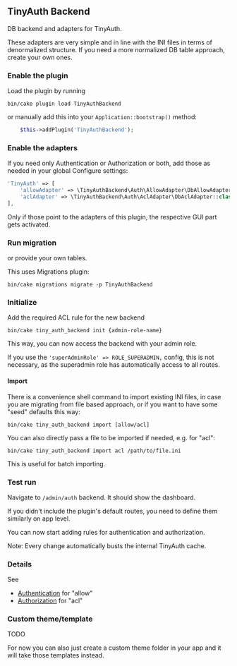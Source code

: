 ## TinyAuth Backend

DB backend and adapters for TinyAuth.

These adapters are very simple and in line with the INI files in terms of denormalized structure.
If you need a more normalized DB table approach, create your own ones.

### Enable the plugin

Load the plugin by running
```
bin/cake plugin load TinyAuthBackend
```

or manually add this into your `Application::bootstrap()` method:
```php
    $this->addPlugin('TinyAuthBackend');
```


### Enable the adapters
If you need only Authentication or Authorization or both, add those as needed in your global Configure settings:
```php
'TinyAuth' => [
    'allowAdapter' => \TinyAuthBackend\Auth\AllowAdapter\DbAllowAdapter::class,
    'aclAdapter' => \TinyAuthBackend\Auth\AclAdapter\DbAclAdapter::class,
],
```
Only if those point to the adapters of this plugin, the respective GUI part gets activated.


### Run migration
or provide your own tables.

This uses Migrations plugin:
```
bin/cake migrations migrate -p TinyAuthBackend
```

### Initialize
Add the required ACL rule for the new backend
```
bin/cake tiny_auth_backend init {admin-role-name}
```
This way, you can now access the backend with your admin role.

If you use the `'superAdminRole' => ROLE_SUPERADMIN,` config, this is not necessary, as the
superadmin role has automatically access to all routes.

#### Import
There is a convenience shell command to import existing INI files,
in case you are migrating from file based approach, or if you want
to have some "seed" defaults this way:
```
bin/cake tiny_auth_backend import [allow/acl]
```

You can also directly pass a file to be imported if needed, e.g. for "acl":
```
bin/cake tiny_auth_backend import acl /path/to/file.ini
```

This is useful for batch importing.


### Test run
Navigate to `/admin/auth` backend. It should show the dashboard.

If you didn't include the plugin's default routes, you need to define them similarly on app level.

You can now start adding rules for authentication and authorization.

Note: Every change automatically busts the internal TinyAuth cache.

### Details
See
- [Authentication](Authentication.md) for "allow"
- [Authorization](Authorization.md) for "acl"

### Custom theme/template
TODO

For now you can also just create a custom theme folder in your app and it will take those templates instead.
